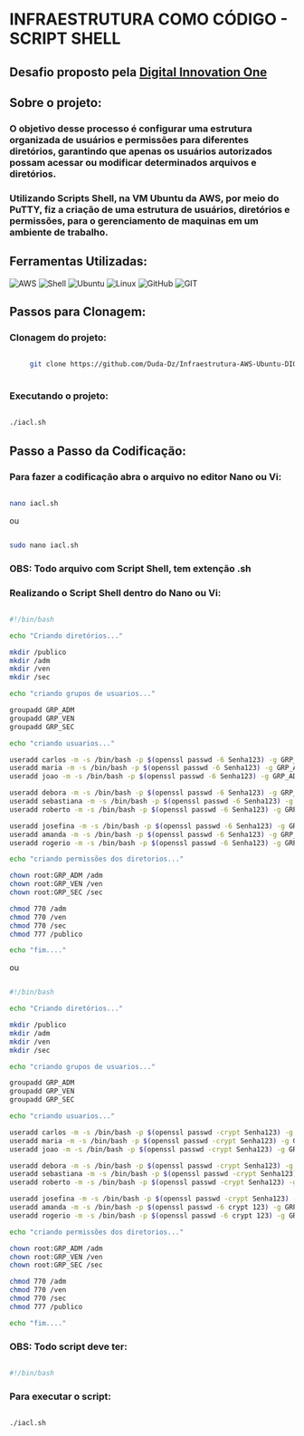 # INFRAESTRUTURA COMO CÓDIGO - SCRIPT SHELL
## Desafio proposto pela [Digital Innovation One](https://www.dio.me)

## Sobre o projeto:
### O objetivo desse processo é configurar uma estrutura organizada de usuários e permissões para diferentes diretórios, garantindo que apenas os usuários autorizados possam acessar ou modificar determinados arquivos e diretórios.

### Utilizando Scripts Shell, na VM Ubuntu da AWS, por meio do PuTTY, fiz a criação de uma estrutura de usuários, diretórios e permissões, para o gerenciamento de maquinas em um ambiente de trabalho.

## Ferramentas Utilizadas:
![AWS](https://img.shields.io/badge/Amazon_AWS-232F3E?style=flat&logo=amazon-web-services&logoColor=white) ![Shell](https://img.shields.io/badge/Shell_Script-121011?style=flat&logo=gnu-bash&logoColor=white) ![Ubuntu](https://img.shields.io/badge/Ubuntu-E95420?style=flat&logo=ubuntu&logoColor=white) ![Linux](https://img.shields.io/badge/Linux-FCC624?style=flat&logo=linux&logoColor=black) ![GitHub](https://img.shields.io/badge/GitHub-181717?style=flat&logo=github&logoColor=white) ![GIT](https://img.shields.io/badge/GIT-E44C30?flat&logo=git&logoColor=white) 

## Passos para Clonagem:

### Clonagem do projeto:
```sh

     git clone https://github.com/Duda-Dz/Infraestrutura-AWS-Ubuntu-DIO.git
     
```
### Executando o projeto:
```sh

./iacl.sh

```
## Passo a Passo da Codificação:

### Para fazer a codificação abra o arquivo no editor Nano ou Vi:
```sh

nano iacl.sh

```
ou 

```sh

sudo nano iacl.sh

```
### OBS: Todo arquivo com Script Shell, tem extenção .sh

### Realizando o Script Shell dentro do Nano ou Vi:
```sh

#!/bin/bash

echo "Criando diretórios..."

mkdir /publico
mkdir /adm
mkdir /ven
mkdir /sec

echo "criando grupos de usuarios..."

groupadd GRP_ADM
groupadd GRP_VEN
groupadd GRP_SEC

echo "criando usuarios..."

useradd carlos -m -s /bin/bash -p $(openssl passwd -6 Senha123) -g GRP_ADM
useradd maria -m -s /bin/bash -p $(openssl passwd -6 Senha123) -g GRP_ADM
useradd joao -m -s /bin/bash -p $(openssl passwd -6 Senha123) -g GRP_ADM

useradd debora -m -s /bin/bash -p $(openssl passwd -6 Senha123) -g GRP_VEN
useradd sebastiana -m -s /bin/bash -p $(openssl passwd -6 Senha123) -g GRP_VEN
useradd roberto -m -s /bin/bash -p $(openssl passwd -6 Senha123) -g GRP_VEN

useradd josefina -m -s /bin/bash -p $(openssl passwd -6 Senha123) -g GRP_SEC
useradd amanda -m -s /bin/bash -p $(openssl passwd -6 Senha123) -g GRP_SEC
useradd rogerio -m -s /bin/bash -p $(openssl passwd -6 Senha123) -g GRP_SEC

echo "criando permissões dos diretorios..."

chown root:GRP_ADM /adm
chown root:GRP_VEN /ven
chown root:GRP_SEC /sec

chmod 770 /adm
chmod 770 /ven
chmod 770 /sec
chmod 777 /publico

echo "fim...."

```
ou

```sh

#!/bin/bash

echo "Criando diretórios..."

mkdir /publico
mkdir /adm
mkdir /ven
mkdir /sec

echo "criando grupos de usuarios..."

groupadd GRP_ADM
groupadd GRP_VEN
groupadd GRP_SEC

echo "criando usuarios..."

useradd carlos -m -s /bin/bash -p $(openssl passwd -crypt Senha123) -g GRP_ADM
useradd maria -m -s /bin/bash -p $(openssl passwd -crypt Senha123) -g GRP_ADM
useradd joao -m -s /bin/bash -p $(openssl passwd -crypt Senha123) -g GRP_ADM

useradd debora -m -s /bin/bash -p $(openssl passwd -crypt Senha123) -g GRP_VEN
useradd sebastiana -m -s /bin/bash -p $(openssl passwd -crypt Senha123) -g GRP_VEN
useradd roberto -m -s /bin/bash -p $(openssl passwd -crypt Senha123) -g GRP_VEN

useradd josefina -m -s /bin/bash -p $(openssl passwd -crypt Senha123) -g GRP_SEC
useradd amanda -m -s /bin/bash -p $(openssl passwd -6 crypt 123) -g GRP_SEC
useradd rogerio -m -s /bin/bash -p $(openssl passwd -6 crypt 123) -g GRP_SEC

echo "criando permissões dos diretorios..."

chown root:GRP_ADM /adm
chown root:GRP_VEN /ven
chown root:GRP_SEC /sec

chmod 770 /adm
chmod 770 /ven
chmod 770 /sec
chmod 777 /publico

echo "fim...."
```
### OBS: Todo script deve ter:
```sh

#!/bin/bash

```
### Para executar o script:
```sh

./iacl.sh

```

